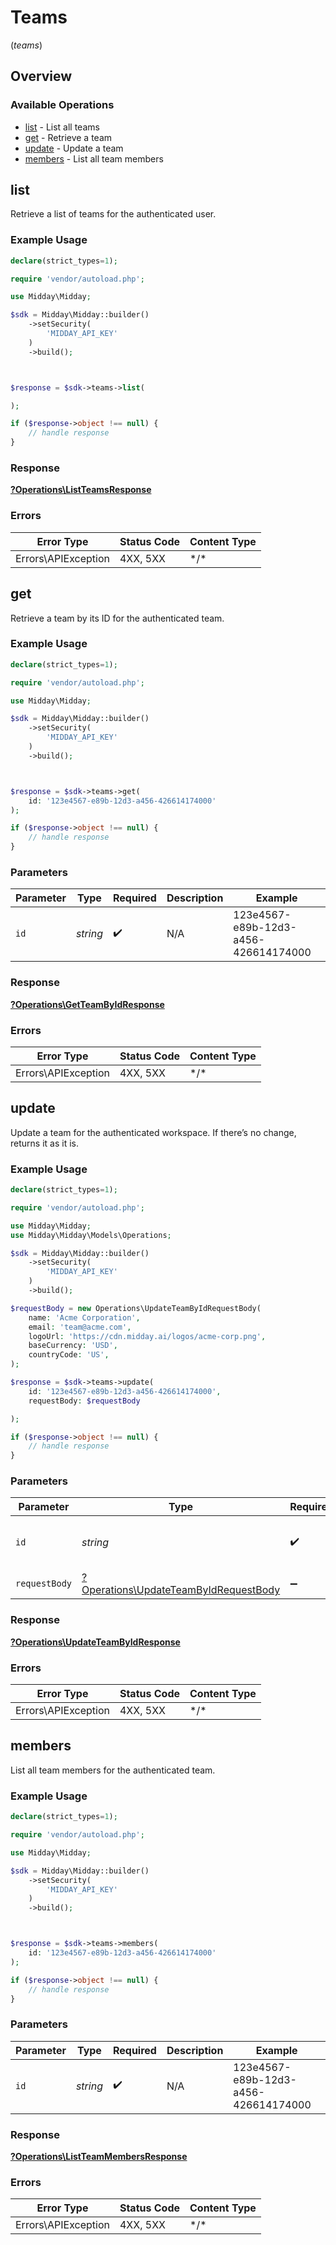 # Teams
(*teams*)

## Overview

### Available Operations

* [list](#list) - List all teams
* [get](#get) - Retrieve a team
* [update](#update) - Update a team
* [members](#members) - List all team members

## list

Retrieve a list of teams for the authenticated user.

### Example Usage

<!-- UsageSnippet language="php" operationID="listTeams" method="get" path="/teams" -->
```php
declare(strict_types=1);

require 'vendor/autoload.php';

use Midday\Midday;

$sdk = Midday\Midday::builder()
    ->setSecurity(
        'MIDDAY_API_KEY'
    )
    ->build();



$response = $sdk->teams->list(

);

if ($response->object !== null) {
    // handle response
}
```

### Response

**[?Operations\ListTeamsResponse](../../Models/Operations/ListTeamsResponse.md)**

### Errors

| Error Type          | Status Code         | Content Type        |
| ------------------- | ------------------- | ------------------- |
| Errors\APIException | 4XX, 5XX            | \*/\*               |

## get

Retrieve a team by its ID for the authenticated team.

### Example Usage

<!-- UsageSnippet language="php" operationID="getTeamById" method="get" path="/teams/{id}" -->
```php
declare(strict_types=1);

require 'vendor/autoload.php';

use Midday\Midday;

$sdk = Midday\Midday::builder()
    ->setSecurity(
        'MIDDAY_API_KEY'
    )
    ->build();



$response = $sdk->teams->get(
    id: '123e4567-e89b-12d3-a456-426614174000'
);

if ($response->object !== null) {
    // handle response
}
```

### Parameters

| Parameter                            | Type                                 | Required                             | Description                          | Example                              |
| ------------------------------------ | ------------------------------------ | ------------------------------------ | ------------------------------------ | ------------------------------------ |
| `id`                                 | *string*                             | :heavy_check_mark:                   | N/A                                  | 123e4567-e89b-12d3-a456-426614174000 |

### Response

**[?Operations\GetTeamByIdResponse](../../Models/Operations/GetTeamByIdResponse.md)**

### Errors

| Error Type          | Status Code         | Content Type        |
| ------------------- | ------------------- | ------------------- |
| Errors\APIException | 4XX, 5XX            | \*/\*               |

## update

Update a team for the authenticated workspace. If there’s no change, returns it as it is.

### Example Usage

<!-- UsageSnippet language="php" operationID="updateTeamById" method="patch" path="/teams/{id}" -->
```php
declare(strict_types=1);

require 'vendor/autoload.php';

use Midday\Midday;
use Midday\Midday\Models\Operations;

$sdk = Midday\Midday::builder()
    ->setSecurity(
        'MIDDAY_API_KEY'
    )
    ->build();

$requestBody = new Operations\UpdateTeamByIdRequestBody(
    name: 'Acme Corporation',
    email: 'team@acme.com',
    logoUrl: 'https://cdn.midday.ai/logos/acme-corp.png',
    baseCurrency: 'USD',
    countryCode: 'US',
);

$response = $sdk->teams->update(
    id: '123e4567-e89b-12d3-a456-426614174000',
    requestBody: $requestBody

);

if ($response->object !== null) {
    // handle response
}
```

### Parameters

| Parameter                                                                                     | Type                                                                                          | Required                                                                                      | Description                                                                                   | Example                                                                                       |
| --------------------------------------------------------------------------------------------- | --------------------------------------------------------------------------------------------- | --------------------------------------------------------------------------------------------- | --------------------------------------------------------------------------------------------- | --------------------------------------------------------------------------------------------- |
| `id`                                                                                          | *string*                                                                                      | :heavy_check_mark:                                                                            | N/A                                                                                           | 123e4567-e89b-12d3-a456-426614174000                                                          |
| `requestBody`                                                                                 | [?Operations\UpdateTeamByIdRequestBody](../../Models/Operations/UpdateTeamByIdRequestBody.md) | :heavy_minus_sign:                                                                            | N/A                                                                                           |                                                                                               |

### Response

**[?Operations\UpdateTeamByIdResponse](../../Models/Operations/UpdateTeamByIdResponse.md)**

### Errors

| Error Type          | Status Code         | Content Type        |
| ------------------- | ------------------- | ------------------- |
| Errors\APIException | 4XX, 5XX            | \*/\*               |

## members

List all team members for the authenticated team.

### Example Usage

<!-- UsageSnippet language="php" operationID="listTeamMembers" method="get" path="/teams/{id}/members" -->
```php
declare(strict_types=1);

require 'vendor/autoload.php';

use Midday\Midday;

$sdk = Midday\Midday::builder()
    ->setSecurity(
        'MIDDAY_API_KEY'
    )
    ->build();



$response = $sdk->teams->members(
    id: '123e4567-e89b-12d3-a456-426614174000'
);

if ($response->object !== null) {
    // handle response
}
```

### Parameters

| Parameter                            | Type                                 | Required                             | Description                          | Example                              |
| ------------------------------------ | ------------------------------------ | ------------------------------------ | ------------------------------------ | ------------------------------------ |
| `id`                                 | *string*                             | :heavy_check_mark:                   | N/A                                  | 123e4567-e89b-12d3-a456-426614174000 |

### Response

**[?Operations\ListTeamMembersResponse](../../Models/Operations/ListTeamMembersResponse.md)**

### Errors

| Error Type          | Status Code         | Content Type        |
| ------------------- | ------------------- | ------------------- |
| Errors\APIException | 4XX, 5XX            | \*/\*               |